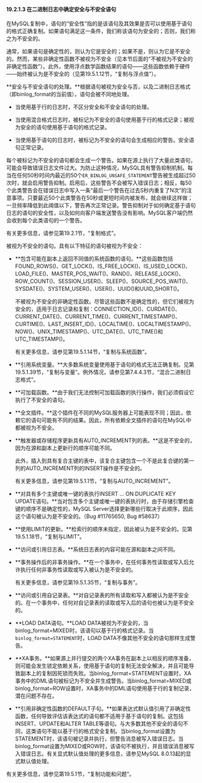 #### 19.2.1.3 在二进制日志中确定安全与不安全语句

在MySQL复制中，语句的“安全性”指的是该语句及其效果是否可以使用基于语句的格式正确复制。如果语句满足这一条件，我们称该语句为安全的；否则，我们称之为不安全的。

通常，如果语句是确定性的，则认为它是安全的；如果不是，则认为它是不安全的。然而，某些非确定性函数不被视为不安全（见本节后面的“不被视为不安全的非确定性函数”）。此外，使用浮点数学函数结果的语句——这些函数依赖于硬件——始终被认为是不安全的（见第19.5.1.12节，“复制与浮点值”）。

**安全与不安全语句的处理。**根据语句被视为安全与否，以及二进制日志格式（即binlog_format的当前值），语句会被不同地处理。

- 当使用基于行的日志时，不区分安全和不安全语句的处理。

- 当使用混合格式日志时，被标记为不安全的语句使用基于行的格式记录；被视为安全的语句使用基于语句的格式记录。

- 当使用基于语句的日志时，被标记为不安全的语句会生成相应的警告。安全语句正常记录。


每个被标记为不安全的语句都会生成一个警告。如果在源上执行了大量此类语句，可能会导致错误日志文件过大。为防止这种情况，MySQL具有警告抑制机制。每当在任何50秒时间内最近的50个`ER_BINLOG_UNSAFE_STATEMENT`警告被生成超过50次时，就会启用警告抑制。启用后，这些警告不会被写入错误日志；相反，每50个此类警告会在错误日志中写入一条“最后一个警告在过去S秒内重复了N次”的注意事项。只要最近50个此类警告在50秒或更短时间内被发布，就会继续这样做；一旦频率降低到此阈值以下，警告再次正常记录。警告抑制对于如何确定基于语句日志的语句的安全性，以及如何向客户端发送警告没有影响。MySQL客户端仍然会收到每个此类语句的一个警告。

有关更多信息，请参见第19.2.1节，“复制格式”。

被视为不安全的语句。具有以下特征的语句被视为不安全：

- **包含可能在副本上返回不同值的系统函数的语句。**这些函数包括FOUND_ROWS()、GET_LOCK()、IS_FREE_LOCK()、IS_USED_LOCK()、LOAD_FILE()、MASTER_POS_WAIT()、RAND()、RELEASE_LOCK()、ROW_COUNT()、SESSION_USER()、SLEEP()、SOURCE_POS_WAIT()、SYSDATE()、SYSTEM_USER()、USER()、UUID()和UUID_SHORT()。

  不被视为不安全的非确定性函数。尽管这些函数不是确定性的，但它们被视为安全的，适用于日志记录和复制：CONNECTION_ID()、CURDATE()、CURRENT_DATE()、CURRENT_TIME()、CURRENT_TIMESTAMP()、CURTIME()、LAST_INSERT_ID()、LOCALTIME()、LOCALTIMESTAMP()、NOW()、UNIX_TIMESTAMP()、UTC_DATE()、UTC_TIME()和UTC_TIMESTAMP()。

  有关更多信息，请参见第19.5.1.14节，“复制与系统函数”。

- **引用系统变量。**大多数系统变量使用基于语句的格式无法正确复制。见第19.5.1.39节，“复制与变量”。例外情况，请参见第7.4.4.3节，“混合二进制日志格式”。

- **可加载函数。**由于我们无法控制可加载函数的执行操作，我们必须假设它执行了不安全的语句。

- **全文插件。**这个插件在不同的MySQL服务器上可能表现不同；因此，依赖它的语句可能有不同的结果。因此，所有依赖全文插件的语句在MySQL中都被视为不安全。

- **触发器或存储程序更新具有AUTO_INCREMENT列的表。**这是不安全的，因为在源和副本上更新行的顺序可能不同。

  此外，插入到具有复合主键的表中，该复合主键包含一个不是此复合键的第一列的AUTO_INCREMENT列的INSERT操作是不安全的。

  有关更多信息，请参见第19.5.1.1节，“复制与AUTO_INCREMENT”。

- **对具有多个主键或唯一键的表执行INSERT ... ON DUPLICATE KEY UPDATE语句。**当对包含多个主键或唯一键的表执行时，由于存储引擎检查键的顺序不是确定性的，MySQL Server选择更新哪些行取决于此顺序，因此这个语句被认为是不安全的。（Bug #11765650, Bug #58637）

- **使用LIMIT的更新。**检索行的顺序未指定，因此被认为是不安全的。见第19.5.1.18节，“复制与LIMIT”。

- **访问或引用日志表。**系统日志表的内容可能在源和副本之间不同。

- **事务操作后的非事务操作。**在一个事务中，在任何事务性读取或写入后允许执行任何非事务性读取或写入被认为是不安全的。

  有关更多信息，请参见第19.5.1.35节，“复制与事务”。

- **访问或引用自记录表。**对自记录表的所有读取和写入都被认为是不安全的。在一个事务中，任何对自记录表的读取或写入后的语句也被认为是不安全的。

- **LOAD DATA语句。**LOAD DATA被视为不安全的，当binlog_format=MIXED时，该语句以基于行的格式记录。当`binlog_format=STATEMENT`时，LOAD DATA不像其他不安全的语句那样生成警告。

- **XA事务。**如果源上并行提交的两个XA事务在副本上以相反的顺序准备，则可能会发生锁定依赖关系，使用基于语句的复制无法安全解决，并且可能导致副本上的复制因死锁而失败。当binlog_format=STATEMENT设置时，XA事务中的DML语句被标记为不安全并生成警告。当binlog_format=MIXED或binlog_format=ROW设置时，XA事务中的DML语句使用基于行的复制记录，潜在问题不存在。

- **引用非确定性函数的DEFAULT子句。**如果表达式默认值引用了非确定性函数，任何导致评估该表达式的语句都不适用于基于语句的复制。这包括INSERT、UPDATE和ALTER TABLE等语句。与大多数其他不安全的语句不同，这类语句不能以基于行的格式安全复制。当binlog_format设置为STATEMENT时，该语句被记录并执行，但警告消息被写入错误日志。当binlog_format设置为MIXED或ROW时，该语句不被执行，并且错误消息被写入错误日志。有关显式默认值处理的更多信息，请参见MySQL 8.0.13起的显式默认值处理。


有关更多信息，请参见第19.5.1节，“复制功能和问题”。
